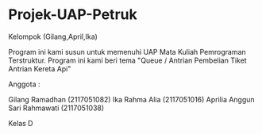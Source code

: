 # Projek-UAP-Petruk
Kelompok (Gilang,April,Ika)

Program ini kami susun untuk memenuhi UAP Mata Kuliah Pemrograman Terstruktur. Program ini kami beri tema "Queue / Antrian Pembelian Tiket Antrian Kereta Api"

Anggota :

Gilang Ramadhan (2117051082)
Ika Rahma Alia (2117051016)
Aprilia Anggun Sari Rahmawati (2117051038)

Kelas D
